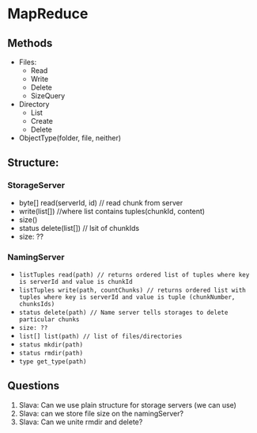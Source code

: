 # MapReduce

## Methods
- Files:
	- Read
	- Write
	- Delete
	- SizeQuery
- Directory
	- List
	- Create
	- Delete
- ObjectType(folder, file, neither)

## Structure:

### StorageServer
- byte[] read(serverId, id) // read chunk from server
- write(list[]) //where list contains tuples(chunkId, content)
- size()
- status delete(list[]) // lsit of chunkIds
- size: ??

### NamingServer
- `listTuples read(path) // returns ordered list of tuples where key is serverId and value is chunkId`
- `listTuples write(path, countChunks) // returns ordered list with tuples where key is serverId and value is tuple (chunkNumber, chunksIds)`
- `status delete(path) // Name server tells storages to delete particular chunks`
- `size: ??`
- `list[] list(path) // list of files/directories`
- `status mkdir(path)`
- `status rmdir(path)`
- `type get_type(path)`

## Questions
1. Slava: Can we use plain structure for storage servers (we can use)
2. Slava: can we store file size on the namingServer?
3. Slava: Can we unite rmdir and delete?
